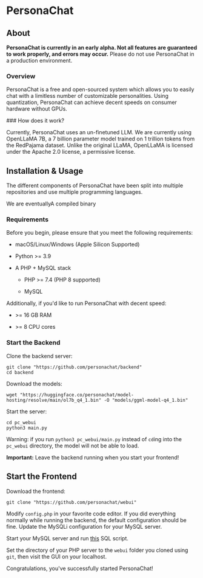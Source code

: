 # PersonaChat

## About

**PersonaChat is currently in an early alpha. Not all features are guaranteed to work properly, and errors may occur.** Please do not use PersonaChat in a production environment.

### Overview

PersonaChat is a free and open-sourced system which allows you to easily chat with a limitless number of customizable personalities. Using quantization, PersonaChat can achieve decent speeds on consumer hardware without GPUs.

### How does it work?

Currently, PersonaChat uses an un-finetuned LLM. We are currently using OpenLLaMA 7B, a 7 billion parameter model trained on 1 trillion tokens from the RedPajama dataset. Unlike the original LLaMA, OpenLLaMA is licensed under the Apache 2.0 license, a permissive license.

## Installation & Usage

The different components of PersonaChat have been split into multiple repositories and use multiple programming languages.

We are eventuallyA compiled binary

### Requirements

Before you begin, please ensure that you meet the following requirements:

- macOS/Linux/Windows (Apple Silicon Supported)
  
- Python >= 3.9
  
- A PHP + MySQL stack
  
  - PHP >= 7.4 (PHP 8 supported)
    
  - MySQL
    

Additionally, if you'd like to run PersonaChat with decent speed:

- \>= 16 GB RAM
  
- \>= 8 CPU cores
  

### Start the Backend

Clone the backend server:

```shell
git clone "https://github.com/personachat/backend"
cd backend
```

Download the models:

```shell
wget "https://huggingface.co/personachat/model-hosting/resolve/main/ol7b_q4_1.bin" -O "models/ggml-model-q4_1.bin"
```

Start the server:

```shell
cd pc_webui
python3 main.py
```

Warning: if you run `python3 pc_webui/main.py` instead of `cd`ing into the `pc_webui` directory, the model will not be able to load.

**Important:** Leave the backend running when you start your frontend!

## Start the Frontend

Download the frontend:

```shell
git clone "https://github.com/personachat/webui"
```

Modify `config.php` in your favorite code editor. If you did everything normally while running the backend, the default configuration should be fine. Update the MySQLi configuration for your MySQL server.

Start your MySQL server and run [this](https://raw.githubusercontent.com/personachat/webui/main/INSTALL.sql) SQL script.

Set the directory of your PHP server to the `webui` folder you cloned using `git`, then visit the GUI on your localhost.

Congratulations, you've successfully started PersonaChat!
